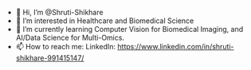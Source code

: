 - 👋 Hi, I’m @Shruti-Shikhare
- 👀 I’m interested in Healthcare and Biomedical Science
- 🌱 I’m currently learning Computer Vision for Biomedical Imaging, and AI/Data Science for Multi-Omics.
- 📫 How to reach me: LinkedIn: https://www.linkedin.com/in/shruti-shikhare-991415147/

<!---
Shruti-Shikhare/Shruti-Shikhare is a ✨ special ✨ repository because its `README.md` (this file) appears on your GitHub profile.
You can click the Preview link to take a look at your changes.
--->
